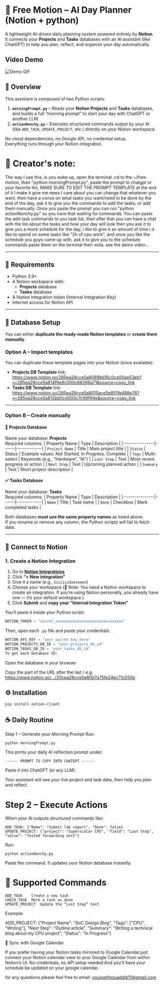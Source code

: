 # 🧠 Free Motion – AI Day Planner (Notion + python)

A lightweight AI-driven daily planning system powered entirely by **Notion**.  
It connects your **Projects** and **Tasks** databases with an AI assistant (like ChatGPT) to help you plan, reflect, and organize your day automatically.


## Video Demo
![Demo GIF](assets/demo.gif)

## 🚀 Overview

This assistant is composed of two Python scripts:

1. **`morningPrompt.py`** – Reads your **Notion Projects** and **Tasks** databases, and builds a full “morning prompt” to start your day with ChatGPT or another LLM.
2. **`actionNonchy.py`** – Executes structured commands output by your AI (like `ADD_TASK`, `UPDATE_PROJECT`, etc.) directly on your Notion workspace.

No cloud dependencies, no Google API, no credential setup.  
Everything runs through your Notion integration.

# 📕 Creator's note:
The way I use this, is you wake up, open the terminal. cd to the ~/free-motion, then "python morningPrompt.py", paste the prompt to chatgpt or your favorite llm, MAKE SURE TO EDIT THE PROMPT TEMPLATE at the end of it I make it give me news I care about you can change that whatever you want. then have a convo on what tasks you want/need to be done by the end of the day, ask it to give you the commands to add the tasks, or add them manually. Once you paste the prompt you can run "python actionNonchy.py" so you have that waiting for commands. You can paste the add task commands to you task list, then after that you can have a chat with the llm about the tasks and how your day will look then you ask it to give you a mock schedule for the day, i like to give it an amount of time i d like to spend on some tasks like "2h of cpu work", and once you like the schedule you guys came up with, ask it to give you to the schedule commands paste them on the terminal then voila. see the demo video...

---

## 🧩 Requirements

- Python 3.9+
- A Notion workspace with:
  - **Projects** database  
  - **Tasks** database  
- A Notion integration token (Internal Integration Key)
- Internet access for Notion API

---

## 🧠 Database Setup

You can either **duplicate the ready-made Notion templates** or **create them manually**.

### Option A – Import templates
You can duplicate these template pages into your Notion (once available):  
- **Projects DB Template** link: https://www.notion.so/285ea28cce5a8089bb16c0ce00ae53eb?v=285ea28cce5a814f9a9c000c68266a71&source=copy_link
- **Tasks DB Template** link: https://www.notion.so/285ea28cce5a8015ace5e851fe488e76?v=285ea28cce5a812bb0cd000c7c99f94e&source=copy_link

---

### Option B – Create manually

#### 🧱 Projects Database
Name your database: **Projects**  
Required columns:
| Property Name | Type | Description |
|----------------|------|-------------|
| `Project Name` | Title | Main project title |
| `Status` | Status | Example values: Not Started, In Progress, Complete |
| `Tags` | Multi-select | Keywords (e.g., “Hardware”, “AI”) |
| `Last Step` | Text | Most recent progress or action |
| `Next Step` | Text | Upcoming planned action |
| `Summary` | Text | Short project description |

#### ✅ Tasks Database
Name your database: **Tasks**  
Required columns:
| Property Name | Type | Description |
|----------------|------|-------------|
| `Name` | Title | Task name |
| `Done` | Checkbox | Mark completed tasks |

Both databases **must use the same property names** as listed above.  
If you rename or remove any column, the Python scripts will fail to fetch data.

---

## 🔐 Connect to Notion

### 1. Create a Notion Integration
1. Go to **[Notion Integrations](https://www.notion.so/my-integrations)**  
2. Click **“+ New integration”**
3. Give it a name (e.g., `SiiiiixSeeveeen`)
4. Choose your workspace (🧩 Note: You need a Notion workspace to create an integration.
If you’re using Notion personally, you already have one — it’s your default workspace.)
5. Click **Submit** and **copy your “Internal Integration Token”**

You’ll paste it inside your Python script:
```python
NOTION_TOKEN = "secret_xxxxxxxxxxxxxxxxxxxxxxxxxxxxxxx"
```
Then, open each `.py` file and paste your credentials:

```python
NOTION_API_KEY = "your_secret_key_here"
NOTION_PROJECTS_DB_ID = "your_projects_db_id"
NOTION_TASKS_DB_ID = "your_tasks_db_id"
To get each Database ID:
```
Open the database in your browser

Copy the part of the URL after the last /
e.g. https://www.notion.so/.../20cea28cce5a80b7a75fe24ec71c055b

## ⚙️ Installation

```bash
pip install notion-client
```

## ☕️ Daily Routine
Step 1 – Generate your Morning Prompt
Run:
```
python morningPrompt.py
```

This prints your daily AI reflection prompt under:

```
------ PROMPT TO COPY INTO CHATGPT ------
```

Paste it into ChatGPT (or any LLM).

Your assistant will see your live project and task data, then help you plan and reflect.

# Step 2 – Execute Actions
When your AI outputs structured commands like:
```
ADD_TASK: {"Name": "Submit lab report", "Done": false}
UPDATE_PROJECT: {"project": "Superscalar CPU", "field": "Last Step", "value": "Tested forwarding unit"}
```
Run:
```
python actionNonchy.py
```
Paste the command.
It updates your Notion database instantly.

# 🧠 Supported Commands

```
ADD_TASK	Create a new task
CHECK_TASK	Mark a task as done
UPDATE_PROJECT	Update the “Last Step” text
```
Example:

ADD_PROJECT: {"Project Name": "SoC Design Blog", "Tags": ["CPU", "Writing"], "Next Step": "Outline article", "Summary": "Writing a technical blog about my CPU project", "Status": "In Progress"}

🔄 Sync with Google Calendar

If you prefer having your Notion tasks mirrored to Google Calendar,just connect your Notion calendar view to your Google Calendar from within Notion’s UI.
No credentials, no API setup needed.And you'll have your schedule be updated on your google calendar.

for any questions please feel free to email: youssefmouaddib11@gmail.com
